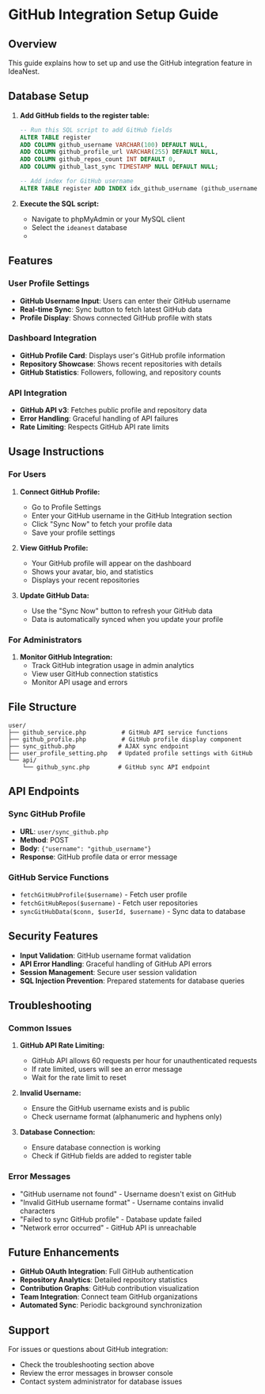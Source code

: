 # GitHub Integration Setup Guide

## Overview
This guide explains how to set up and use the GitHub integration feature in IdeaNest.

## Database Setup

1. **Add GitHub fields to the register table:**
   ```sql
   -- Run this SQL script to add GitHub fields
   ALTER TABLE register 
   ADD COLUMN github_username VARCHAR(100) DEFAULT NULL,
   ADD COLUMN github_profile_url VARCHAR(255) DEFAULT NULL,
   ADD COLUMN github_repos_count INT DEFAULT 0,
   ADD COLUMN github_last_sync TIMESTAMP NULL DEFAULT NULL;

   -- Add index for GitHub username
   ALTER TABLE register ADD INDEX idx_github_username (github_username);
   ```

2. **Execute the SQL script:**
   - Navigate to phpMyAdmin or your MySQL client
   - Select the `ideanest` database
   - 

## Features

### User Profile Settings
- **GitHub Username Input**: Users can enter their GitHub username
- **Real-time Sync**: Sync button to fetch latest GitHub data
- **Profile Display**: Shows connected GitHub profile with stats

### Dashboard Integration
- **GitHub Profile Card**: Displays user's GitHub profile information
- **Repository Showcase**: Shows recent repositories with details
- **GitHub Statistics**: Followers, following, and repository counts

### API Integration
- **GitHub API v3**: Fetches public profile and repository data
- **Error Handling**: Graceful handling of API failures
- **Rate Limiting**: Respects GitHub API rate limits

## Usage Instructions

### For Users

1. **Connect GitHub Profile:**
   - Go to Profile Settings
   - Enter your GitHub username in the GitHub Integration section
   - Click "Sync Now" to fetch your profile data
   - Save your profile settings

2. **View GitHub Profile:**
   - Your GitHub profile will appear on the dashboard
   - Shows your avatar, bio, and statistics
   - Displays your recent repositories

3. **Update GitHub Data:**
   - Use the "Sync Now" button to refresh your GitHub data
   - Data is automatically synced when you update your profile

### For Administrators

1. **Monitor GitHub Integration:**
   - Track GitHub integration usage in admin analytics
   - View user GitHub connection statistics
   - Monitor API usage and errors

## File Structure

```
user/
├── github_service.php          # GitHub API service functions
├── github_profile.php          # GitHub profile display component
├── sync_github.php            # AJAX sync endpoint
├── user_profile_setting.php   # Updated profile settings with GitHub
└── api/
    └── github_sync.php        # GitHub sync API endpoint
```

## API Endpoints

### Sync GitHub Profile
- **URL**: `user/sync_github.php`
- **Method**: POST
- **Body**: `{"username": "github_username"}`
- **Response**: GitHub profile data or error message

### GitHub Service Functions
- `fetchGitHubProfile($username)` - Fetch user profile
- `fetchGitHubRepos($username)` - Fetch user repositories
- `syncGitHubData($conn, $userId, $username)` - Sync data to database

## Security Features

- **Input Validation**: GitHub username format validation
- **API Error Handling**: Graceful handling of GitHub API errors
- **Session Management**: Secure user session validation
- **SQL Injection Prevention**: Prepared statements for database queries

## Troubleshooting

### Common Issues

1. **GitHub API Rate Limiting:**
   - GitHub API allows 60 requests per hour for unauthenticated requests
   - If rate limited, users will see an error message
   - Wait for the rate limit to reset

2. **Invalid Username:**
   - Ensure the GitHub username exists and is public
   - Check username format (alphanumeric and hyphens only)

3. **Database Connection:**
   - Ensure database connection is working
   - Check if GitHub fields are added to register table

### Error Messages

- "GitHub username not found" - Username doesn't exist on GitHub
- "Invalid GitHub username format" - Username contains invalid characters
- "Failed to sync GitHub profile" - Database update failed
- "Network error occurred" - GitHub API is unreachable

## Future Enhancements

- **GitHub OAuth Integration**: Full GitHub authentication
- **Repository Analytics**: Detailed repository statistics
- **Contribution Graphs**: GitHub contribution visualization
- **Team Integration**: Connect team GitHub organizations
- **Automated Sync**: Periodic background synchronization

## Support

For issues or questions about GitHub integration:
- Check the troubleshooting section above
- Review the error messages in browser console
- Contact system administrator for database issues